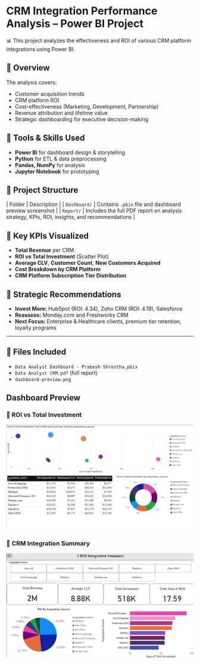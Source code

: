 # CRM Integration Performance Analysis – Power BI Project

📊 This project analyzes the effectiveness and ROI of various CRM platform integrations using Power BI.

## 📌 Overview

The analysis covers:
- Customer acquisition trends
- CRM platform ROI
- Cost-effectiveness (Marketing, Development, Partnership)
- Revenue attribution and lifetime value
- Strategic dashboarding for executive decision-making

## 🧠 Tools & Skills Used

- **Power BI** for dashboard design & storytelling
- **Python** for ETL & data preprocessing
- **Pandas, NumPy** for analysis
- **Jupyter Notebook** for prototyping

## 📁 Project Structure

| Folder | Description |
| `Dashboard/` | Contains `.pbix` file and dashboard preview screenshot |
| `Report/` | Includes the full PDF report on analysis strategy, KPIs, ROI, insights, and recommendations |

## 🧾 Key KPIs Visualized

- **Total Revenue** per CRM
- **ROI vs Total Investment** (Scatter Plot)
- **Average CLV**, **Customer Count**, **New Customers Acquired**
- **Cost Breakdown by CRM Platform**
- **CRM Platform Subscription Tier Distribution**

## 🧩 Strategic Recommendations

- **Invest More:** HubSpot (ROI: 4.34), Zoho CRM (ROI: 4.19), Salesforce
- **Reassess:** Monday.com and Freshworks CRM
- **Next Focus:** Enterprise & Healthcare clients, premium tier retention, loyalty programs

---

## 📂 Files Included

- `Data Analyst Dashboard - Prabesh Shrestha.pbix`
- `Data Analyst CRM.pdf` (full report)
- `dashboard-preview.png`

## Dashboard Preview
### 📌 ROI vs Total Investment

![ROI vs Total Investment](Dashboard%20Preview/ROI%20vs%20Total%20Investment.png)

### 📌 CRM Integration Summary

![CRM Summary](Dashboard%20Preview/CRM%20integration%20summary.png)

